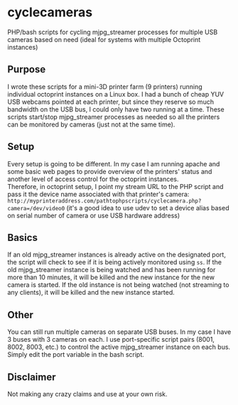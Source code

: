 # cyclecameras
PHP/bash scripts for cycling mjpg_streamer processes for multiple USB cameras based on need (ideal for systems with multiple Octoprint instances)

## Purpose
I wrote these scripts for a mini-3D printer farm (9 printers) running individual octoprint instances on a Linux box. I had a bunch of cheap YUV USB webcams pointed at each
printer, but since they reserve so much bandwidth on the USB bus, I could only have two running at a time. These scripts start/stop mjpg_streamer processes as needed so all the printers can be monitored by cameras (just not at the same time).

## Setup
Every setup is going to be different. In my case I am running apache and some basic web pages to provide overview of the printers' status and another level of access control for the octoprint instances.  
Therefore, in octoprint setup, I point my stream URL to the PHP script and pass it the device name associated with that printer's camera:
`http://myprinteraddress.com/pathtophpscripts/cyclecamera.php?camera=/dev/video0`
(it's a good idea to use udev to set a device alias based on serial number of camera or use USB hardware address)

## Basics
If an old mjpg_streamer instances is already active on the designated port, the script will check to see if it is being actively monitored using `ss`.
If the old mjpg_streamer instance is being watched and has been running for more than 10 minutes, it will be killed and the new instance for the new camera is started.
If the old instance is not being watched (not streaming to any clients), it will be killed and the new instance started.

## Other
You can still run multiple cameras on separate USB buses. In my case I have 3 buses with 3 cameras on each. I use port-specific script pairs (8001, 8002, 8003, etc.) to control the active mjpg_streamer instance on each bus. Simply edit the port variable in the bash script.

## Disclaimer
Not making any crazy claims and use at your own risk.
